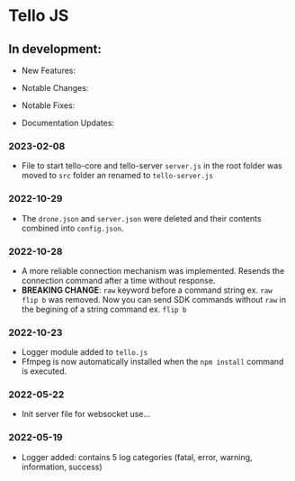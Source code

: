 # Tello JS

## In development:

- New Features:

- Notable Changes:

- Notable Fixes:

- Documentation Updates:

### 2023-02-08

- File to start tello-core and tello-server `server.js` in the root folder was moved to `src` folder an renamed to `tello-server.js`

### 2022-10-29

- The `drone.json` and `server.json` were deleted and their contents combined into `config.json`.

### 2022-10-28

- A more reliable connection mechanism was implemented. Resends the connection command after a time without response.
- **BREAKING CHANGE**: `raw` keyword before a command string ex. `raw flip b` was removed. Now you can send SDK commands without `raw` in the begining of a string command ex. `flip b`

### 2022-10-23

- Logger module added to `tello.js`
- Ffmpeg is now automatically installed when the `npm install` command is executed.

### 2022-05-22

- Init server file for websocket use...

### 2022-05-19

- Logger added: contains 5 log categories (fatal, error, warning, information, success)
